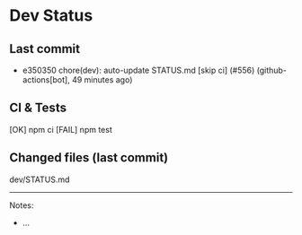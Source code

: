 # Dev Status

## Last commit
- e350350 chore(dev): auto-update STATUS.md [skip ci] (#556) (github-actions[bot], 49 minutes ago)
## CI & Tests
[OK] npm ci
[FAIL] npm test

## Changed files (last commit)
dev/STATUS.md

---
Notes:
- ...
